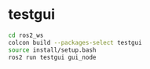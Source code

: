 # testgui



```bash
cd ros2_ws
colcon build --packages-select testgui
source install/setup.bash
ros2 run testgui gui_node
```